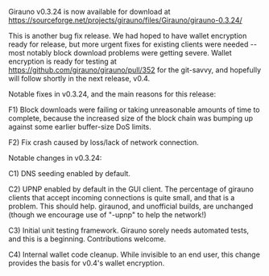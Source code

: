 Girauno v0.3.24 is now available for download at
https://sourceforge.net/projects/girauno/files/Girauno/girauno-0.3.24/

This is another bug fix release.  We had hoped to have wallet encryption ready for release, but more urgent fixes for existing clients were needed -- most notably block download problems were getting severe.  Wallet encryption is ready for testing at https://github.com/girauno/girauno/pull/352 for the git-savvy, and hopefully will follow shortly in the next release, v0.4.

Notable fixes in v0.3.24, and the main reasons for this release:

F1) Block downloads were failing or taking unreasonable amounts of time to complete, because the increased size of the block chain was bumping up against some earlier buffer-size DoS limits.

F2) Fix crash caused by loss/lack of network connection.

Notable changes in v0.3.24:

C1) DNS seeding enabled by default.

C2) UPNP enabled by default in the GUI client.  The percentage of girauno clients that accept incoming connections is quite small, and that is a problem.  This should help.  giraunod, and unofficial builds, are unchanged (though we encourage use of "-upnp" to help the network!)

C3) Initial unit testing framework.  Girauno sorely needs automated tests, and this is a beginning.  Contributions welcome.

C4) Internal wallet code cleanup.  While invisible to an end user, this change provides the basis for v0.4's wallet encryption.
